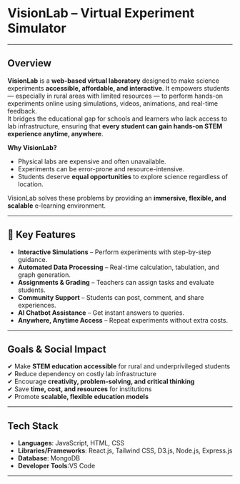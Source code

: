 # VisionLab – Virtual Experiment Simulator
---

## Overview
**VisionLab** is a **web-based virtual laboratory** designed to make science experiments **accessible, affordable, and interactive**.
It empowers students — especially in rural areas with limited resources — to perform hands-on experiments online using simulations, videos, animations, and real-time feedback.  
It bridges the educational gap for schools and learners who lack access to lab infrastructure, ensuring that **every student can gain hands-on STEM experience anytime, anywhere**.

**Why VisionLab?**  
- Physical labs are expensive and often unavailable.  
- Experiments can be error-prone and resource-intensive.  
- Students deserve **equal opportunities** to explore science regardless of location.  

VisionLab solves these problems by providing an **immersive, flexible, and scalable** e-learning environment.

---

## 🚀 Key Features
- **Interactive Simulations** – Perform experiments with step-by-step guidance.  
- **Automated Data Processing** – Real-time calculation, tabulation, and graph generation.  
- **Assignments & Grading** – Teachers can assign tasks and evaluate students.  
- **Community Support** – Students can post, comment, and share experiences.  
- **AI Chatbot Assistance** – Get instant answers to queries.  
- **Anywhere, Anytime Access** – Repeat experiments without extra costs.  

---

## Goals & Social Impact
✔ Make **STEM education accessible** for rural and underprivileged students  
✔ Reduce dependency on costly lab infrastructure  
✔ Encourage **creativity, problem-solving, and critical thinking**  
✔ Save **time, cost, and resources** for institutions  
✔ Promote **scalable, flexible education models**  

---

## Tech Stack
- **Languages**: JavaScript, HTML, CSS  
- **Libraries/Frameworks**: React.js, Tailwind CSS, D3.js, Node.js, Express.js  
- **Database**: MongoDB  
- **Developer Tools**:VS Code  

---